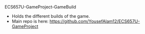 ECS657U-GameProject-GameBuild

- Holds the different builds of the game.
- Main repo is here: https://github.com/YousefAlam12/ECS657U-GameProject
